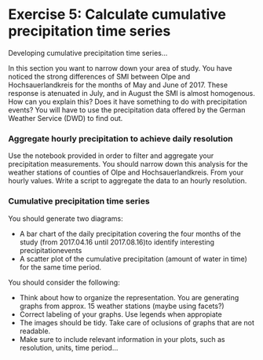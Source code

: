 # Exercise 5: Calculate cumulative precipitation time series
Developing cumulative precipitation time series...

In this section you want to narrow down your area of study. You have noticed the strong differences of 
SMI between Olpe and Hochsauerlandkreis for the months of May and June of 2017. These response is 
atenuated in July, and in August the SMI is almost homogenous. How can you explain this?
Does it have something to do with precipitation events? You will have to use the precipitation
data offered by the German Weather Service (DWD) to find out.

### Aggregate hourly precipitation to achieve daily resolution
Use the notebook provided in order to filter and aggregate your precipitation measurements.
You should narrow down this analysis for the weather stations of
counties of Olpe and Hochsauerlandkreis. 
From your hourly values. Write a script to aggregate the data to an hourly resolution. 

### Cumulative precipitation time series
You should generate two diagrams: 

- A bar chart of the daily precipitation covering the four months of the study 
(from 2017.04.16 until 2017.08.16)to identify interesting precipitationevents
- A scatter plot of the cumulative precipitation (amount of water in time) for the same time period.

You should consider the following:
- Think about how to organize the representation. 
You are generating graphs from approx. 15 weather stations (maybe using facets?)
- Correct labeling of your graphs. Use legends when appropiate 
- The images should be tidy. Take care of oclusions of graphs that are not readable.
- Make sure to include relevant information in your plots, such as resolution, units, time period...

